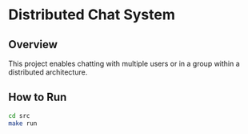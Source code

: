 # Distributed Chat System

## Overview
This project enables chatting with multiple users or in a group within a distributed architecture.

## How to Run

```sh
cd src
make run
